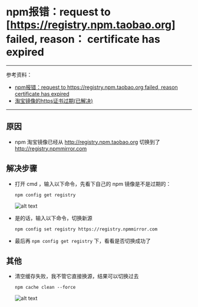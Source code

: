# npm报错：request to [https://registry.npm.taobao.org] failed, reason： certificate has expired

---

参考资料：
- [npm报错：request to https://registry.npm.taobao.org failed, reason certificate has expired](http://t.csdnimg.cn/Fxf3k)
- [淘宝镜像的https证书过期(已解决)](https://www.cnblogs.com/ll666/p/18089299)


---

## 原因

- npm 淘宝镜像已经从 http://registry.npm.taobao.org 切换到了 http://registry.npmmirror.com

## 解决步骤

- 打开 cmd ，输入以下命令，先看下自己的 npm 镜像是不是过期的：

    ```
    npm config get registry
    ```
    ![alt text](@site/static/img/GenerateSite/TaobaoNpmOutOfDate/1-查看npm镜像_2024-07-26_20-31-27.png)

- 是的话，输入以下命令，切换新源

    ```
    npm config set registry https://registry.npmmirror.com
    ```
- 最后再 ` npm config get registry ` 下，看看是否切换成功了

## 其他

- 清空缓存失败，我不管它直接换源，结果可以切换过去

    ```
    npm cache clean --force
    ```
   ![alt text](@site/static/img/GenerateSite/TaobaoNpmOutOfDate/直接设置_2024-07-26_20-40-53.png)